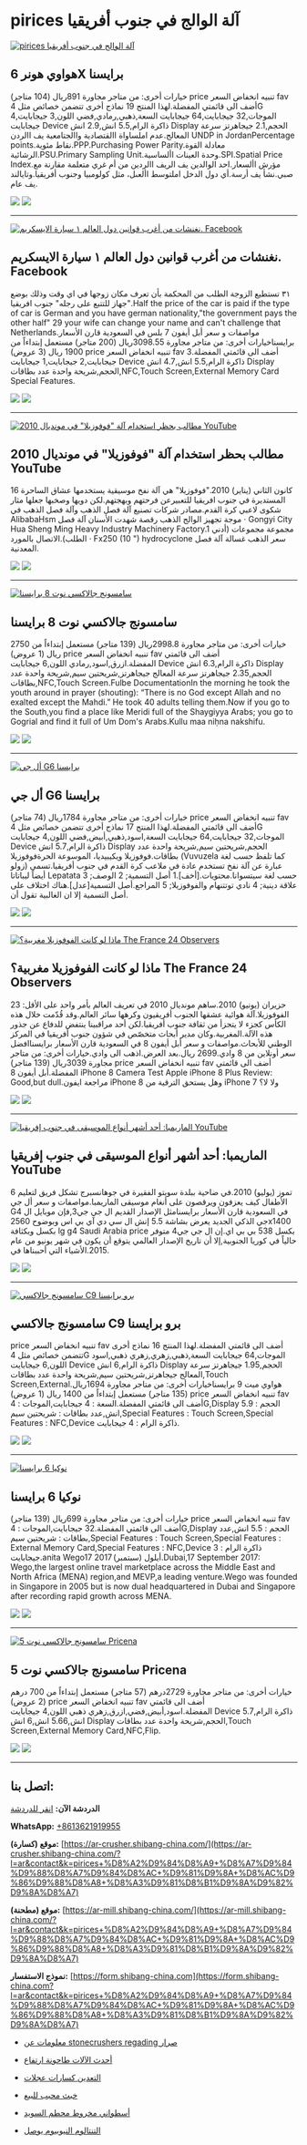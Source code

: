 # pirices آلة الوالج في جنوب أفريقيا

<a href="https://swt.shibang-china.com/?l=ar&img&k=pirices+%D8%A2%D9%84%D8%A9+%D8%A7%D9%84%D9%88%D8%A7%D9%84%D8%AC+%D9%81%D9%8A+%D8%AC%D9%86%D9%88%D8%A8+%D8%A3%D9%81%D8%B1%D9%8A%D9%82%D9%8A%D8%A7" target="_blank">![pirices آلة الوالج في جنوب أفريقيا](http://static.shibang-china.com/all-800x300/1215.jpg)</a>

## هواوي هونر 6X برايسنا
خيارات أخرى: من متاجر مجاورة 891ريال (104 متاجر) price تنبيه انخفاض السعر fav أضف الى قائمتي المفضلة.لهذا المنتج 19 نماذج أخرى تتضمن خصائص مثل 4G الموجات,32 جيجابايت,64 جيجابايت السعة,ذهبي,رمادي,فضي اللون,3 جيجابايت,4 جيجابايت Device ذاكرة الرام,5.5 انش,2.9 انش Display الحجم,2.1 جيجاهرتز سرعة المعالج.عدم املساواة االقتصادية واالجتامعية يف االردن UNDP in JordanPercentage points.نقاط مئوية.PPP.Purchasing Power Parity.معادلة القوة الرشائية.PSU.Primary Sampling Unit.وحدة العينات األساسية.SPI.Spatial Price Index.مؤرش األسعار.احد الوالدين يف الريف االردين من أم غري متعلمة مقارنة مع صبي.نشأ يف أرسة.أي دول الدخل املتوسط األعىل، مثل كولومبيا وجنوب أفريقيا.وتايالند يف عام.


<a href="https://whatsapp.shibangsoft.com/WhatsApp.php" target="_blank" title="WhatsApp">![](http://static.shibang-china.com/icon/whatsapp.png)</a> <a href="https://swt.shibang-china.com/?l=ar&icon&k=pirices+%D8%A2%D9%84%D8%A9+%D8%A7%D9%84%D9%88%D8%A7%D9%84%D8%AC+%D9%81%D9%8A+%D8%AC%D9%86%D9%88%D8%A8+%D8%A3%D9%81%D8%B1%D9%8A%D9%82%D9%8A%D8%A7" target="_blank">![](http://static.shibang-china.com/icon/chat-ar.png)</a>

---

<a href="https://swt.shibang-china.com/?l=ar&img&k=pirices+%D8%A2%D9%84%D8%A9+%D8%A7%D9%84%D9%88%D8%A7%D9%84%D8%AC+%D9%81%D9%8A+%D8%AC%D9%86%D9%88%D8%A8+%D8%A3%D9%81%D8%B1%D9%8A%D9%82%D9%8A%D8%A7" target="_blank">![نغنشات من أغرب قوانين دول العالم ١ سيارة الايسكريم. Facebook](http://static.shibang-china.com/all-800x300/1297.jpg)</a>

## نغنشات من أغرب قوانين دول العالم ١ سيارة الايسكريم. Facebook
٣١ تستطيع الزوجة الطلب من المحكمة بأن تعرف مكان زوجها في اي وقت وذلك بوضع &quot;جهاز للتتبع على رجله&quot; جنوب افريقيا.Half the price of the car is paid if the type of car is German and you have german nationality,&quot;the government pays the other half&quot; 29 your wife can change your name and can&#39;t challenge that Netherlands.مواصفات و سعر أبل أيفون 7 بلس في السعودية قارن الأسعار برايسناخيارات أخرى: من متاجر مجاورة 3098.55ريال (200 متاجر) مستعمل إبتداءاً من 1900 ريال (3 عروض) price تنبيه انخفاض السعر fav أضف الى قائمتي المفضلة.3 جيجابايت,2 جيجابايت,1 جيجابايت Device ذاكرة الرام,5.5 انش,4.7 انش Display الحجم,شريحة واحدة عدد بطاقات,NFC,Touch Screen,External Memory Card Special Features.


<a href="https://whatsapp.shibangsoft.com/WhatsApp.php" target="_blank" title="WhatsApp">![](http://static.shibang-china.com/icon/whatsapp.png)</a> <a href="https://swt.shibang-china.com/?l=ar&icon&k=pirices+%D8%A2%D9%84%D8%A9+%D8%A7%D9%84%D9%88%D8%A7%D9%84%D8%AC+%D9%81%D9%8A+%D8%AC%D9%86%D9%88%D8%A8+%D8%A3%D9%81%D8%B1%D9%8A%D9%82%D9%8A%D8%A7" target="_blank">![](http://static.shibang-china.com/icon/chat-ar.png)</a>

---

<a href="https://swt.shibang-china.com/?l=ar&img&k=pirices+%D8%A2%D9%84%D8%A9+%D8%A7%D9%84%D9%88%D8%A7%D9%84%D8%AC+%D9%81%D9%8A+%D8%AC%D9%86%D9%88%D8%A8+%D8%A3%D9%81%D8%B1%D9%8A%D9%82%D9%8A%D8%A7" target="_blank">![مطالب بحظر استخدام آلة &quot;فوفوزيلا&quot; في مونديال 2010 YouTube](http://static.shibang-china.com/all-800x300/842.jpg)</a>

## مطالب بحظر استخدام آلة &quot;فوفوزيلا&quot; في مونديال 2010 YouTube
16 كانون الثاني (يناير) 2010.&quot;فوفوزيلا&quot; هي آلة نفخ موسيقية يستخدمها عشاق الساحرة المستديرة في جنوب افريقيا للتعبيرعن فرحتهم وبهجتهم.لكن دويها وصخبها جعلها مثار شكوى لاعبي كرة القدم.مصادر شركات تصنيع آلة فصل الذهب وآلة فصل الذهب في AlibabaHsm موجة تجهيز الوالج الذهب رقصة شهدت الأسنان آلة فصل &middot; Gongyi City Hua Sheng Ming Heavy Industry Machinery Factory.1 مجموعة مجموعات (أدني الطلب).الاتصال بالمورد &middot; Fx250 (10 &quot;) hydrocyclone سعر الذهب غسالة آلة فصل المعدنية.


<a href="https://whatsapp.shibangsoft.com/WhatsApp.php" target="_blank" title="WhatsApp">![](http://static.shibang-china.com/icon/whatsapp.png)</a> <a href="https://swt.shibang-china.com/?l=ar&icon&k=pirices+%D8%A2%D9%84%D8%A9+%D8%A7%D9%84%D9%88%D8%A7%D9%84%D8%AC+%D9%81%D9%8A+%D8%AC%D9%86%D9%88%D8%A8+%D8%A3%D9%81%D8%B1%D9%8A%D9%82%D9%8A%D8%A7" target="_blank">![](http://static.shibang-china.com/icon/chat-ar.png)</a>

---

<a href="https://swt.shibang-china.com/?l=ar&img&k=pirices+%D8%A2%D9%84%D8%A9+%D8%A7%D9%84%D9%88%D8%A7%D9%84%D8%AC+%D9%81%D9%8A+%D8%AC%D9%86%D9%88%D8%A8+%D8%A3%D9%81%D8%B1%D9%8A%D9%82%D9%8A%D8%A7" target="_blank">![سامسونج جالاكسي نوت 8 برايسنا](http://static.shibang-china.com/all-800x300/985.jpg)</a>

## سامسونج جالاكسي نوت 8 برايسنا
خيارات أخرى: من متاجر مجاورة 2998.8ريال (139 متاجر) مستعمل إبتداءاً من 2750 ريال (1 عروض) price تنبيه انخفاض السعر fav أضف الى قائمتي المفضلة.ازرق,اسود,رمادي اللون,6 جيجابايت Device ذاكرة الرام,6.3 انش Display الحجم,2.35 جيجاهرتز سرعة المعالج جيجاهرتز,شريحتين سيم,شريحة واحدة عدد بطاقات,NFC,Touch Screen.Fulbe DocumentationIn the morning he took the youth around in prayer (shouting): “There is no God except Allah and no exalted except the Mahdi.” He took 40 adults telling them.Now if you go to the South,you find a place like Meridi full of the Shaygiyya Arabs; you go to Gogrial and find it full of Um Dom&#39;s Arabs.Kullu maa niḥna nakshifu.


<a href="https://whatsapp.shibangsoft.com/WhatsApp.php" target="_blank" title="WhatsApp">![](http://static.shibang-china.com/icon/whatsapp.png)</a> <a href="https://swt.shibang-china.com/?l=ar&icon&k=pirices+%D8%A2%D9%84%D8%A9+%D8%A7%D9%84%D9%88%D8%A7%D9%84%D8%AC+%D9%81%D9%8A+%D8%AC%D9%86%D9%88%D8%A8+%D8%A3%D9%81%D8%B1%D9%8A%D9%82%D9%8A%D8%A7" target="_blank">![](http://static.shibang-china.com/icon/chat-ar.png)</a>

---

<a href="https://swt.shibang-china.com/?l=ar&img&k=pirices+%D8%A2%D9%84%D8%A9+%D8%A7%D9%84%D9%88%D8%A7%D9%84%D8%AC+%D9%81%D9%8A+%D8%AC%D9%86%D9%88%D8%A8+%D8%A3%D9%81%D8%B1%D9%8A%D9%82%D9%8A%D8%A7" target="_blank">![أل جي G6 برايسنا](http://static.shibang-china.com/all-800x300/527.jpg)</a>

## أل جي G6 برايسنا
خيارات أخرى: من متاجر مجاورة 1784ريال (74 متاجر) price تنبيه انخفاض السعر fav أضف الى قائمتي المفضلة.لهذا المنتج 17 نماذج أخرى تتضمن خصائص مثل 4G الموجات,32 جيجابايت,64 جيجابايت السعة,اسود,ذهبي,أبيض,فضي اللون,4 جيجابايت Device ذاكرة الرام,5.7 انش Display الحجم,شريحتين سيم,شريحة واحدة عدد بطاقات.فوفوزيلا ويكيبيديا، الموسوعة الحرةفوفوزيلا (Vuvuzela كما تلفظ حسب لغة زولو) عبارة عن آلة نفخ تستخدم عادة في ملاعب كرة القدم في جنوب أفريقيا.تسمى أيضاً ليباتاتا Lepatata حسب لغة سيتسوانا.محتويات.[أخف].1 أصل التسمية; 2 الوصف; 3 علاقة دينية; 4 نادي توتتنهام والفوفوزيلا; 5 المراجع.أصل التسمية[عدل].هناك اختلاف على أصل التسمية إلا ان الغالبية تقول أن.


<a href="https://whatsapp.shibangsoft.com/WhatsApp.php" target="_blank" title="WhatsApp">![](http://static.shibang-china.com/icon/whatsapp.png)</a> <a href="https://swt.shibang-china.com/?l=ar&icon&k=pirices+%D8%A2%D9%84%D8%A9+%D8%A7%D9%84%D9%88%D8%A7%D9%84%D8%AC+%D9%81%D9%8A+%D8%AC%D9%86%D9%88%D8%A8+%D8%A3%D9%81%D8%B1%D9%8A%D9%82%D9%8A%D8%A7" target="_blank">![](http://static.shibang-china.com/icon/chat-ar.png)</a>

---

<a href="https://swt.shibang-china.com/?l=ar&img&k=pirices+%D8%A2%D9%84%D8%A9+%D8%A7%D9%84%D9%88%D8%A7%D9%84%D8%AC+%D9%81%D9%8A+%D8%AC%D9%86%D9%88%D8%A8+%D8%A3%D9%81%D8%B1%D9%8A%D9%82%D9%8A%D8%A7" target="_blank">![ماذا لو كانت الفوفوزيلا مغربية؟ The France 24 Observers](http://static.shibang-china.com/all-800x300/1444.jpg)</a>

## ماذا لو كانت الفوفوزيلا مغربية؟ The France 24 Observers
23 حزيران (يونيو) 2010.ساهم مونديال 2010 في تعريف العالم بأمر واحد على الأقل: الفوفوزيلا.آلة هوائية عشقها الجنوب أفريقيون وكرهها سائر العالم.وقد قُدّمت خلال هذه الكأس كجزء لا يتجزأ من ثقافة جنوب أفريقيا.لكن أحد مراقبينا ينتفض للدفاع عن جذور هذه الآلة.المغربية.وكان مدير أبحاث متخصّص في شؤون جنوب أفريقيا في المركز الوطني للأبحاث.مواصفات و سعر أبل أيفون 8 في السعودية قارن الأسعار برايسناافضل سعر أونلاين من 8 وادي.2699 ريال.بعد العرض.اذهب الى وادي.خيارات أخرى: من متاجر مجاورة 3039ريال (139 متاجر) price تنبيه انخفاض السعر fav أضف الى قائمتي المفضلة.أبل أيفون 8 iPhone 8 Camera Test Apple iPhone 8 Plus Review: Good,but dull.مراجعة ايفون iPhone 8 وهل يستحق الترقية من iPhone 7 ولا لا؟


<a href="https://whatsapp.shibangsoft.com/WhatsApp.php" target="_blank" title="WhatsApp">![](http://static.shibang-china.com/icon/whatsapp.png)</a> <a href="https://swt.shibang-china.com/?l=ar&icon&k=pirices+%D8%A2%D9%84%D8%A9+%D8%A7%D9%84%D9%88%D8%A7%D9%84%D8%AC+%D9%81%D9%8A+%D8%AC%D9%86%D9%88%D8%A8+%D8%A3%D9%81%D8%B1%D9%8A%D9%82%D9%8A%D8%A7" target="_blank">![](http://static.shibang-china.com/icon/chat-ar.png)</a>

---

<a href="https://swt.shibang-china.com/?l=ar&img&k=pirices+%D8%A2%D9%84%D8%A9+%D8%A7%D9%84%D9%88%D8%A7%D9%84%D8%AC+%D9%81%D9%8A+%D8%AC%D9%86%D9%88%D8%A8+%D8%A3%D9%81%D8%B1%D9%8A%D9%82%D9%8A%D8%A7" target="_blank">![الماريمبا: أحد أشهر أنواع الموسيقى في جنوب إفريقيا YouTube](http://static.shibang-china.com/all-800x300/729.jpg)</a>

## الماريمبا: أحد أشهر أنواع الموسيقى في جنوب إفريقيا YouTube
6 تموز (يوليو) 2010.في ضاحية ببلدة سويتو الفقيرة في جوهانسبرج تشكل فريق لتعليم الأطفال كيف يعزفون ويرقصون على أنغام موسيقى الماريمبا.مواصفات و سعر أل جي G4 في السعودية قارن الأسعار برايسنامثل الإصدار القديم ال جي جي3,فإن موبايل ال جي الذكي الجديد يعرض بشاشة 5.5 إنش ال سي دي آي بي اس وبوضوح 2560x1400 بكسل وبكثافة lg g4 Saudi Arabia price بكسل 538 بي بي اي.إن ال جي جي4 متوفر حالياً في كوريا الجنوبية,إلا أن تاريخ الإصدار العالمي يتوقع أن يكون في شهر يونيو من عام 2015.الأشياء التي أحببناها في.


<a href="https://whatsapp.shibangsoft.com/WhatsApp.php" target="_blank" title="WhatsApp">![](http://static.shibang-china.com/icon/whatsapp.png)</a> <a href="https://swt.shibang-china.com/?l=ar&icon&k=pirices+%D8%A2%D9%84%D8%A9+%D8%A7%D9%84%D9%88%D8%A7%D9%84%D8%AC+%D9%81%D9%8A+%D8%AC%D9%86%D9%88%D8%A8+%D8%A3%D9%81%D8%B1%D9%8A%D9%82%D9%8A%D8%A7" target="_blank">![](http://static.shibang-china.com/icon/chat-ar.png)</a>

---

<a href="https://swt.shibang-china.com/?l=ar&img&k=pirices+%D8%A2%D9%84%D8%A9+%D8%A7%D9%84%D9%88%D8%A7%D9%84%D8%AC+%D9%81%D9%8A+%D8%AC%D9%86%D9%88%D8%A8+%D8%A3%D9%81%D8%B1%D9%8A%D9%82%D9%8A%D8%A7" target="_blank">![سامسونج جالاكسي C9 برو برايسنا](http://static.shibang-china.com/all-800x300/757.jpg)</a>

## سامسونج جالاكسي C9 برو برايسنا
price تنبيه انخفاض السعر fav أضف الى قائمتي المفضلة.لهذا المنتج 16 نماذج أخرى تتضمن خصائص مثل 4G الموجات,64 جيجابايت السعة,ذهبي,زهري,زهري ذهبي,اسود اللون,6 جيجابايت Device ذاكرة الرام,6 انش Display الحجم,1.95 جيجاهرتز سرعة المعالج جيجاهرتز,شريحتين سيم,شريحة واحدة عدد بطاقات,Touch Screen,External.هواوي ميت 9 برايسناخيارات أخرى: من متاجر مجاورة 1694ريال (135 متاجر) مستعمل إبتداءاً من 1400 ريال (1 عروض) price تنبيه انخفاض السعر fav أضف الى قائمتي المفضلة.السعة : 4 جيجابايت,الموجات : 4G,Display الحجم : 5.9 انش,عدد بطاقات : شريحتين سيم,Special Features : Touch Screen,Special Features : NFC,Device ذاكرة الرام : 4 جيجابايت.


<a href="https://whatsapp.shibangsoft.com/WhatsApp.php" target="_blank" title="WhatsApp">![](http://static.shibang-china.com/icon/whatsapp.png)</a> <a href="https://swt.shibang-china.com/?l=ar&icon&k=pirices+%D8%A2%D9%84%D8%A9+%D8%A7%D9%84%D9%88%D8%A7%D9%84%D8%AC+%D9%81%D9%8A+%D8%AC%D9%86%D9%88%D8%A8+%D8%A3%D9%81%D8%B1%D9%8A%D9%82%D9%8A%D8%A7" target="_blank">![](http://static.shibang-china.com/icon/chat-ar.png)</a>

---

<a href="https://swt.shibang-china.com/?l=ar&img&k=pirices+%D8%A2%D9%84%D8%A9+%D8%A7%D9%84%D9%88%D8%A7%D9%84%D8%AC+%D9%81%D9%8A+%D8%AC%D9%86%D9%88%D8%A8+%D8%A3%D9%81%D8%B1%D9%8A%D9%82%D9%8A%D8%A7" target="_blank">![نوكيا 6 برايسنا](http://static.shibang-china.com/all-800x300/398.jpg)</a>

## نوكيا 6 برايسنا
خيارات أخرى: من متاجر مجاورة 699ريال (139 متاجر) price تنبيه انخفاض السعر fav أضف الى قائمتي المفضلة.32 جيجابايت,الموجات : 4G,Display الحجم : 5.5 انش,عدد بطاقات : شريحتين سيم,Special Features : Touch Screen,Special Features : External Memory Card,Special Features : NFC,Device ذاكرة الرام : 3 جيجابايت.anita Wego17 أيلول (سبتمبر) 2017.Dubai,17 September 2017: Wego,the largest online travel marketplace across the Middle East and North Africa (MENA) region,and MEVP,a leading venture.Wego was founded in Singapore in 2005 but is now dual headquartered in Dubai and Singapore after recording rapid growth across MENA.


<a href="https://whatsapp.shibangsoft.com/WhatsApp.php" target="_blank" title="WhatsApp">![](http://static.shibang-china.com/icon/whatsapp.png)</a> <a href="https://swt.shibang-china.com/?l=ar&icon&k=pirices+%D8%A2%D9%84%D8%A9+%D8%A7%D9%84%D9%88%D8%A7%D9%84%D8%AC+%D9%81%D9%8A+%D8%AC%D9%86%D9%88%D8%A8+%D8%A3%D9%81%D8%B1%D9%8A%D9%82%D9%8A%D8%A7" target="_blank">![](http://static.shibang-china.com/icon/chat-ar.png)</a>

---

<a href="https://swt.shibang-china.com/?l=ar&img&k=pirices+%D8%A2%D9%84%D8%A9+%D8%A7%D9%84%D9%88%D8%A7%D9%84%D8%AC+%D9%81%D9%8A+%D8%AC%D9%86%D9%88%D8%A8+%D8%A3%D9%81%D8%B1%D9%8A%D9%82%D9%8A%D8%A7" target="_blank">![سامسونج جالاكسي نوت 5 Pricena](http://static.shibang-china.com/all-800x300/646.jpg)</a>

## سامسونج جالاكسي نوت 5 Pricena
خيارات أخرى: من متاجر مجاورة 2729درهم (57 متاجر) مستعمل إبتداءاً من 700 درهم (2 عروض) price تنبيه انخفاض السعر fav أضف الى قائمتي المفضلة.اسود,أبيض,فضي,ازرق,زهري ذهبي اللون,4 جيجابايت Device ذاكرة الرام,5.7 انش,5.66 انش,6 انش Display الحجم,شريحة واحدة عدد بطاقات,Touch Screen,External Memory Card,NFC,Flip.

<a href="https://whatsapp.shibangsoft.com/WhatsApp.php" target="_blank" title="WhatsApp">![](http://static.shibang-china.com/icon/whatsapp.png)</a> <a href="https://swt.shibang-china.com/?l=ar&icon&k=pirices+%D8%A2%D9%84%D8%A9+%D8%A7%D9%84%D9%88%D8%A7%D9%84%D8%AC+%D9%81%D9%8A+%D8%AC%D9%86%D9%88%D8%A8+%D8%A3%D9%81%D8%B1%D9%8A%D9%82%D9%8A%D8%A7" target="_blank">![](http://static.shibang-china.com/icon/chat-ar.png)</a>

---
## اتصل بنا:

**الدردشة الآن:** [انقر للدردشة](https://swt.shibang-china.com?l=ar&contact&k=pirices+%D8%A2%D9%84%D8%A9+%D8%A7%D9%84%D9%88%D8%A7%D9%84%D8%AC+%D9%81%D9%8A+%D8%AC%D9%86%D9%88%D8%A8+%D8%A3%D9%81%D8%B1%D9%8A%D9%82%D9%8A%D8%A7)

**WhatsApp:**  [+8613621919955](https://whatsapp.shibangsoft.com/WhatsApp.php)

**موقع (كسارة):** [https://ar-crusher.shibang-china.com/](https://ar-crusher.shibang-china.com/?l=ar&contact&k=pirices+%D8%A2%D9%84%D8%A9+%D8%A7%D9%84%D9%88%D8%A7%D9%84%D8%AC+%D9%81%D9%8A+%D8%AC%D9%86%D9%88%D8%A8+%D8%A3%D9%81%D8%B1%D9%8A%D9%82%D9%8A%D8%A7)

**موقع (مطحنة):** [https://ar-mill.shibang-china.com/](https://ar-mill.shibang-china.com/?l=ar&contact&k=pirices+%D8%A2%D9%84%D8%A9+%D8%A7%D9%84%D9%88%D8%A7%D9%84%D8%AC+%D9%81%D9%8A+%D8%AC%D9%86%D9%88%D8%A8+%D8%A3%D9%81%D8%B1%D9%8A%D9%82%D9%8A%D8%A7)

**نموذج الاستفسار:** [https://form.shibang-china.com](https://form.shibang-china.com?l=ar&contact&k=pirices+%D8%A2%D9%84%D8%A9+%D8%A7%D9%84%D9%88%D8%A7%D9%84%D8%AC+%D9%81%D9%8A+%D8%AC%D9%86%D9%88%D8%A8+%D8%A3%D9%81%D8%B1%D9%8A%D9%82%D9%8A%D8%A7)

* [معلومات عن stonecrushers regading صرار](../30/%D9%85%D8%B9%D9%84%D9%88%D9%85%D8%A7%D8%AA%20%D8%B9%D9%86%20stonecrushers%20regading%20%D8%B5%D8%B1%D8%A7%D8%B1.md)

* [أحدث الآلات طاحونة ارتفاع](../27/%D8%A3%D8%AD%D8%AF%D8%AB%20%D8%A7%D9%84%D8%A2%D9%84%D8%A7%D8%AA%20%D8%B7%D8%A7%D8%AD%D9%88%D9%86%D8%A9%20%D8%A7%D8%B1%D8%AA%D9%81%D8%A7%D8%B9.md)

* [التعدين كسارات عجلات](../27/%D8%A7%D9%84%D8%AA%D8%B9%D8%AF%D9%8A%D9%86%20%D9%83%D8%B3%D8%A7%D8%B1%D8%A7%D8%AA%20%D8%B9%D8%AC%D9%84%D8%A7%D8%AA.md)

* [خبث محبب للبيع](../29/%D8%AE%D8%A8%D8%AB%20%D9%85%D8%AD%D8%A8%D8%A8%20%D9%84%D9%84%D8%A8%D9%8A%D8%B9.md)

* [أسطواني مخروط محطم السويد](../30/%D8%A3%D8%B3%D8%B7%D9%88%D8%A7%D9%86%D9%8A%20%D9%85%D8%AE%D8%B1%D9%88%D8%B7%20%D9%85%D8%AD%D8%B7%D9%85%20%D8%A7%D9%84%D8%B3%D9%88%D9%8A%D8%AF.md)

* [التنتالوم النيوبيوم يوصل](../29/%D8%A7%D9%84%D8%AA%D9%86%D8%AA%D8%A7%D9%84%D9%88%D9%85%20%D8%A7%D9%84%D9%86%D9%8A%D9%88%D8%A8%D9%8A%D9%88%D9%85%20%D9%8A%D9%88%D8%B5%D9%84.md)